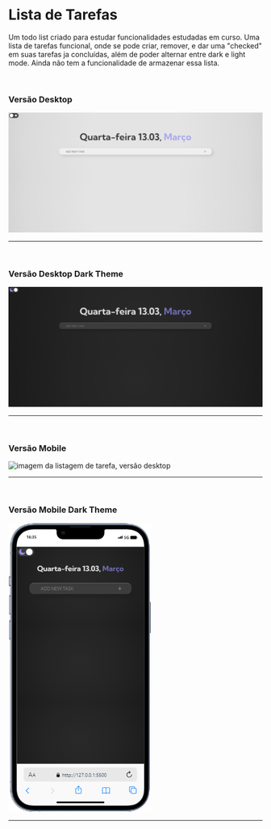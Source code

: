 # Lista de Tarefas
<p>
  Um todo list criado para estudar funcionalidades estudadas em curso. Uma lista de tarefas funcional, onde se pode criar, remover, e dar uma "checked" em suas tarefas ja concluídas, além de poder alternar entre dark e light mode.
  Ainda não tem a funcionalidade de armazenar essa lista.
</p>
<br>

<h3>Versão Desktop</h3>
<img src="assets/image/todoList.png" alt="imagem da listagem de tarefa, versão desktop">
<hr>
<br> 

<h3>Versão Desktop Dark Theme</h3>
<img src="assets/image/todoListDark.png" alt="imagem da listagem de tarefa, versão desktop">
<hr>
<br> 

<h3>Versão Mobile</h3>
<img src="assets/image/mobile" alt="imagem da listagem de tarefa, versão desktop">
<hr>
<br> 

<h3>Versão Mobile Dark Theme</h3>
<img src="assets/image/mobileDarkTheme.png" alt="imagem da listagem de tarefa, versão desktop">
<hr>
<br> 
